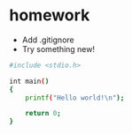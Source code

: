 # homework

- Add .gitignore
- Try something new!

```bash
#include <stdio.h>

int main()
{
    printf("Hello world!\n");

    return 0;
}
```
